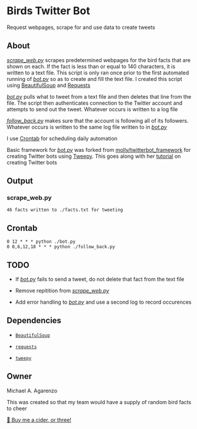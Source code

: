 # Birds Twitter Bot

Request webpages, scrape for and use data to create tweets

## About

[<i>scrape_web.py</i>](src/scrape_web.py) scrapes predetermined webpages for the bird facts that are shown on each. If the fact is less than or equal to 140 characters, it is written to a text file. This script is only ran once prior to the first automated running of [<i>bot.py</i>](https://github.com/magarenzo/twitter-bot/blob/master/bot.py) so as to create and fill the text file. I created this script using [BeautifulSoup](https://www.crummy.com/software/BeautifulSoup/bs4/doc/) and [Requests](http://docs.python-requests.org/en/master/)

[<i>bot.py</i>](src/bot.py) pulls what to tweet from a text file and then deletes that line from the file. The script then authenticates connection to the Twitter account and attempts to send out the tweet. Whatever occurs is written to a log file

[<i>follow_back.py</i>](src/follow_back.py) makes sure that the account is following all of its followers. Whatever occurs is written to the same log file written to in [<i>bot.py</i>](https://github.com/magarenzo/twitter-bot/blob/master/bot.py)

I use [Crontab](http://crontab.org/) for scheduling daily automation

Basic framework for [*bot.py*](src/bot.py) was forked from [molly/twitterbot_framework](https://github.com/molly/twitterbot_framework) for creating Twitter bots using [Tweepy](http://www.tweepy.org). This goes along with her [tutorial](http://blog.mollywhite.net/twitter-bots-pt2/) on creating Twitter bots

## Output

### scrape_web.py

`46 facts written to ./facts.txt for tweeting`

## Crontab

`0 12 * * * python ./bot.py`<br>`0 0,6,12,18 * * * python ./follow_back.py`

## TODO

* If [<i>bot.py</i>](https://github.com/magarenzo/twitter-bot/blob/master/bot.py) fails to send a tweet, do not delete that fact from the text file

* Remove repitition from [<i>scrape_web.py</i>](https://github.com/magarenzo/twitter-bot/blob/master/scrape_web.py)

* Add error handling to [<i>bot.py</i>](https://github.com/magarenzo/twitter-bot/blob/master/bot.py) and use a second log to record occurences

## Dependencies

* [`BeautifulSoup`](https://www.crummy.com/software/BeautifulSoup/bs4/doc/)

* [`requests`](http://docs.python-requests.org/en/master/)

* [`tweepy`](http://www.tweepy.org)

## Owner

Michael A. Agarenzo

This was created so that my team would have a supply of random bird facts to cheer

[&#127867; Buy me a cider, or three!](https://www.buymeacoffee.com/magarenzo)
